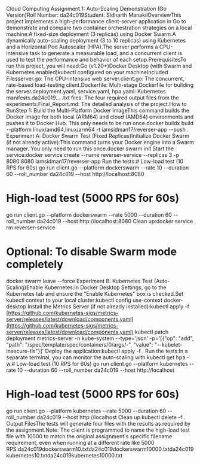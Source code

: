 Cloud Computing Assignment 1: Auto-Scaling Demonstration (Go Version)Roll Number: da24c019Student: Sidharth ManakilOverviewThis project implements a high-performance client-server application in Go to demonstrate and compare two container orchestration strategies on a local machine:A fixed-size deployment (3 replicas) using Docker Swarm.A dynamically auto-scaling deployment (3 to 10 replicas) using Kubernetes and a Horizontal Pod Autoscaler (HPA).The server performs a CPU-intensive task to generate a measurable load, and a concurrent client is used to test the performance and behavior of each setup.PrerequisitesTo run this project, you will need:Go (v1.20+)Docker Desktop (with Swarm and Kubernetes enabled)kubectl configured on your machineIncluded Filesserver.go: The CPU-intensive web server.client.go: The concurrent, rate-based load-testing client.Dockerfile: Multi-stage Dockerfile for building the server.deployment.yaml, service.yaml, hpa.yaml: Kubernetes manifests.da24c019... .txt files: The four required output files from the experiments.Final_Report.md: The detailed analysis of the project.How to RunStep 1: Build the Multi-Platform Docker ImageThis command builds the Docker image for both local (ARM64) and cloud (AMD64) environments and pushes it to Docker Hub. This only needs to be run once.docker buildx build --platform linux/amd64,linux/arm64 -t iamsidman17/reverser-app --push .
Experiment A: Docker Swarm Test (Fixed Replicas)Initialize Docker Swarm (if not already active):This command turns your Docker engine into a Swarm manager. You only need to run this once.docker swarm init
Start the service:docker service create --name reverser-service --replicas 3 -p 8080:8080 iamsidman17/reverser-app
Run the tests:# Low-load test (10 RPS for 60s)
go run client.go --platform dockerswarm --rate 10 --duration 60 --roll_number da24c019 --host http://localhost:8080

# High-load test (5000 RPS for 60s)
go run client.go --platform dockerswarm --rate 5000 --duration 60 --roll_number da24c019 --host http://localhost:8080
Clean up:docker service rm reverser-service
# Optional: To disable Swarm mode completely
docker swarm leave --force
Experiment B: Kubernetes Test (Auto-Scaling)Enable Kubernetes:In Docker Desktop Settings, go to the Kubernetes tab and ensure the "Enable Kubernetes" box is checked.Set kubectl context to your local cluster:kubectl config use-context docker-desktop
Install the Metrics Server (if not already installed):kubectl apply -f [https://github.com/kubernetes-sigs/metrics-server/releases/latest/download/components.yaml](https://github.com/kubernetes-sigs/metrics-server/releases/latest/download/components.yaml)
kubectl patch deployment metrics-server -n kube-system --type='json' -p='[{"op": "add", "path": "/spec/template/spec/containers/0/args/-", "value": "--kubelet-insecure-tls"}]'
Deploy the application:kubectl apply -f .
Run the tests:In a separate terminal, you can monitor the auto-scaling with kubectl get hpa -w.# Low-load test (10 RPS for 60s)
go run client.go --platform kubernetes --rate 10 --duration 60 --roll_number da24c019 --host http://localhost

# High-load test (5000 RPS for 60s)
go run client.go --platform kubernetes --rate 5000 --duration 60 --roll_number da24c019 --host http://localhost
Clean up:kubectl delete -f .
Output FilesThe tests will generate four files with the results as required by the assignment.Note: The client is programmed to name the high-load test file with 10000 to match the original assignment's specific filename requirement, even when running at a different rate like 5000 RPS.da24c019dockerswarm10.txtda24c019dockerswarm10000.txtda24c019kubernetes10.txtda24c019kubernetes10000.txt
